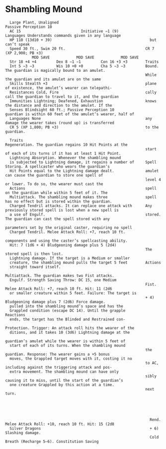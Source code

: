 # Shambling Mound

      Large Plant, Unaligned                                         Passive Perception 10
      AC 15                           Initiative −1 (9)                  Languages Understands commands given in any language
      HP 110 (13d10 + 39)                                            but can’t speak
      Speed 30 ft., Swim 20 ft.                                    CR 7 (XP 2,900; PB +3)
                MOD SAVE            MOD SAVE            MOD SAVE
      Str 18 +4 +4         Dex 8 −1 −1         Con 16 +3 +3        Traits
      Int 5 −3 −3          Wis 10 +0 +0        Cha 5 −3 −3         Bound. The guardian is magically bound to an amulet.
                                                                   While the guardian and its amulet are on the same
      Skills Stealth +3                                            plane of existence, the amulet’s wearer can telepathi-
      Resistances Cold, Fire                                       cally call the guardian to travel to it, and the guardian
      Immunities Lightning; Deafened, Exhaustion                   knows the distance and direction to the amulet. If the
      Senses Blindsight 60 ft.; Passive Perception 10              guardian is within 60 feet of the amulet’s wearer, half of
      Languages None                                               any damage the wearer takes (round up) is transferred
      CR 5 (XP 1,800; PB +3)                                       to the guardian.

      Traits                                                       Regeneration. The guardian regains 10 Hit Points at the
                                                                   start of each of its turns if it has at least 1 Hit Point.
      Lightning Absorption. Whenever the shambling mound
      is subjected to Lightning damage, it regains a number of     Spell Storing. A spellcaster who wears the guardian’s
      Hit Points equal to the Lightning damage dealt.              amulet can cause the guardian to store one spell of
                                                                   level 4 or lower. To do so, the wearer must cast the
      Actions                                                      spell on the guardian while within 5 feet of it. The
      Multiattack. The shambling mound makes three                 spell has no effect but is stored within the guardian.
      Charged Tendril attacks. It can replace one attack with      Any previously stored spell is lost when a new spell is
      a use of Engulf.                                             stored. The guardian can cast the spell stored with any
                                                                   parameters set by the original caster, requiring no spell
      Charged Tendril. Melee Attack Roll: +7, reach 10 ft.
                                                                   components and using the caster’s spellcasting ability.
      Hit: 7 (1d6 + 4) Bludgeoning damage plus 5 (2d4)
                                                                   The stored spell is then lost.
      Lightning damage. If the target is a Medium or smaller
      creature, the shambling mound pulls the target 5 feet        Actions
      straight toward itself.
                                                                   Multiattack. The guardian makes two Fist attacks.
      Engulf. Strength Saving Throw: DC 15, one Medium
                                                                   Fist. Melee Attack Roll: +7, reach 10 ft. Hit: 11 (2d6
      or smaller creature within 5 feet. Failure: The target is
                                                                   + 4) Bludgeoning damage plus 7 (2d6) Force damage.
      pulled into the shambling mound’s space and has the
      Grappled condition (escape DC 14). Until the grapple         Reactions
      ends, the target has the Blinded and Restrained con-
                                                                   Protection. Trigger: An attack roll hits the wearer of the
      ditions, and it takes 10 (3d6) Lightning damage at the
                                                                   guardian’s amulet while the wearer is within 5 feet of
      start of each of its turns. When the shambling mound
                                                                   the guardian. Response: The wearer gains a +5 bonus
      moves, the Grappled target moves with it, costing it no
                                                                   to AC, including against the triggering attack and pos-
      extra movement. The shambling mound can have only
                                                                   sibly causing it to miss, until the start of the guardian’s
      one creature Grappled by this action at a time.
                                                                   next turn.





                                                                     Rend. Melee Attack Roll: +10, reach 10 ft. Hit: 15 (2d8
      Silver Dragons                                                 + 6) Slashing damage.
                                                                     Cold Breath (Recharge 5–6). Constitution Saving
